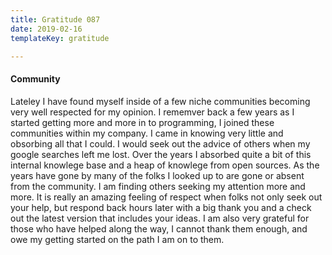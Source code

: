 ```yaml
---
title: Gratitude 087
date: 2019-02-16
templateKey: gratitude

---
```



#### Community

Lateley I have found myself inside of a few niche communities becoming very well respected for my opinion.  I rememver back a few years as I started getting more and more in to programming, I joined these communities within my company.  I came in knowing very little and obsorbing all that I could.  I would seek out the advice of others when my google searches left me lost.  Over the years I absorbed quite a bit of this internal knowlege base and a heap of knowlege from open sources.  As the years have gone by many of the folks I looked up to are gone or absent from the community.  I am finding others seeking my attention more and more.  It is really an amazing feeling of respect when folks not only seek out your help, but respond back hours later with a big thank you and a check out the latest version that includes your ideas.  I am also very grateful for those who have helped along the way, I cannot thank them enough, and owe my getting started on the path I am on to them.


